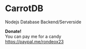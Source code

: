 # CarrotDB
Nodejs Database Backend/Serverside

<b>Donate!</b><br>
You can pay me for a candy<br>
https://paypal.me/rondeox23
